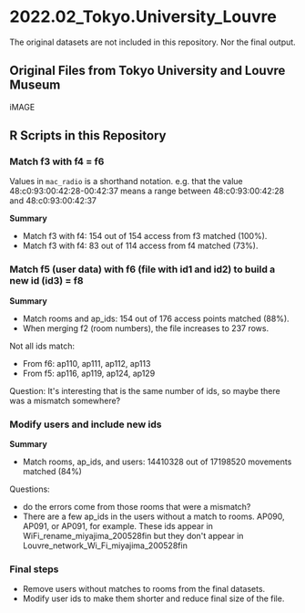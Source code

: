 # 2022.02_Tokyo.University_Louvre

The original datasets are not included in this repository.
Nor the final output.

## Original Files from Tokyo University and Louvre Museum

iMAGE

## R Scripts in this Repository

### Match f3 with f4 = f6

Values in `mac_radio` is a shorthand notation. 
e.g. that the value 48:c0:93:00:42:28-00:42:37
means a range between 48:c0:93:00:42:28 and 48:c0:93:00:42:37

**Summary**

- Match f3 with f4: 154 out of 154 access from f3 matched (100%).
- Match f3 with f4: 83 out of 114 access from f4 matched (73%).

### Match f5 (user data) with f6 (file with id1 and id2) to build a new id (id3) = f8

**Summary**

- Match rooms and ap_ids: 154 out of 176 access points matched (88%).
- When merging f2 (room numbers), the file increases to 237 rows.

Not all ids match:

- From f6: ap110, ap111, ap112, ap113
- From f5: ap116, ap119, ap124, ap129

Question: It's interesting that is the same number of ids, so maybe there was a mismatch somewhere?

### Modify users and include new ids

**Summary**
- Match rooms, ap_ids, and users: 14410328 out of 17198520 movements matched (84%)

Questions: 

- do the errors come from those rooms that were a mismatch?
- There are a few ap_ids in the users without a match to rooms.
  AP090, AP091, or AP091, for example. These ids appear in 
  WiFi_rename_miyajima_200528fin but they don't appear in 
  Louvre_network_Wi_Fi_miyajima_200528fin

### Final steps

- Remove users without matches to rooms from the final datasets. 
- Modify user ids to make them shorter and reduce final size
  of the file.
